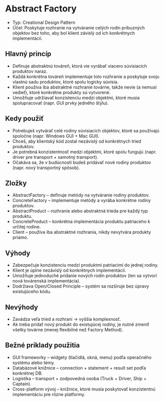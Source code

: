 # Abstract Factory
- Typ: Creational Design Pattern
- Účel: Poskytuje rozhranie na vytváranie celých rodín príbuzných objektov bez toho, aby bol klient závislý od ich konkrétnych implementácií.

## Hlavný princíp
- Definuje abstraktnú továreň, ktorá vie vyrábať viacero súvisiacich produktov naraz.
- Každá konkrétna továreň implementuje toto rozhranie a poskytuje svoju vlastnú sadu produktov, ktoré spolu logicky súvisia.
- Klient používa iba abstraktné rozhranie továrne, takže nevie (a nemusí vedieť), ktoré konkrétne produkty sú vytvorené.
- Umožňuje udržiavať konzistenciu medzi objektmi, ktoré musia spolupracovať (napr. GUI prvky jedného štýlu).

## Kedy použiť
- Potrebuješ vytvárať celé rodiny súvisiacich objektov, ktoré sa používajú spoločne (napr. Windows GUI + Mac GUI).
- Chceš, aby klientský kód zostal nezávislý od konkrétnych tried produktov.
- Je potrebná konzistentnosť medzi objektmi, ktoré spolu fungujú (napr. driver pre transport + samotný transport).
- Očakáva sa, že v budúcnosti budeš pridávať nové rodiny produktov (napr. nový transportný spôsob).

## Zložky
- AbstractFactory – definuje metódy na vytváranie rodiny produktov.
- ConcreteFactory – implementuje metódy a vyrába konkrétne rodiny produktov.
- AbstractProduct – rozhranie alebo abstraktná trieda pre každý typ produktu.
- ConcreteProduct – konkrétna implementácia produktu patriaceho k určitej rodine.
- Client – používa iba abstraktné rozhrania, nikdy nevytvára produkty priamo.

## Výhody
- Zabezpečuje konzistenciu medzi produktmi patriacimi do jednej rodiny.
- Klient je úplne nezávislý od konkrétnych implementácií.
- Umožňuje jednoduché pridanie nových rodín produktov (len sa vytvorí nová továrenská implementácia).
- Dodržiava Open/Closed Principle – systém sa rozširuje bez úpravy existujúceho kódu.

## Nevýhody
- Zavádza veľa tried a rozhraní → vyššia komplexnosť.
- Ak treba pridať nový produkt do existujúcej rodiny, je nutné zmeniť všetky továrne (menej flexibilné než Factory Method).

## Bežné príklady použitia
- GUI frameworky – widgety (tlačidlá, okná, menu) podľa operačného systému alebo témy.
- Databázové knižnice – connection + statement + result set podľa konkrétnej DB.
- Logistika – transport + zodpovedná osoba (Truck + Driver, Ship + Captain).
- Cross-platform vývoj – knižnice, ktoré musia poskytovať konzistentnú implementáciu pre rôzne platformy.